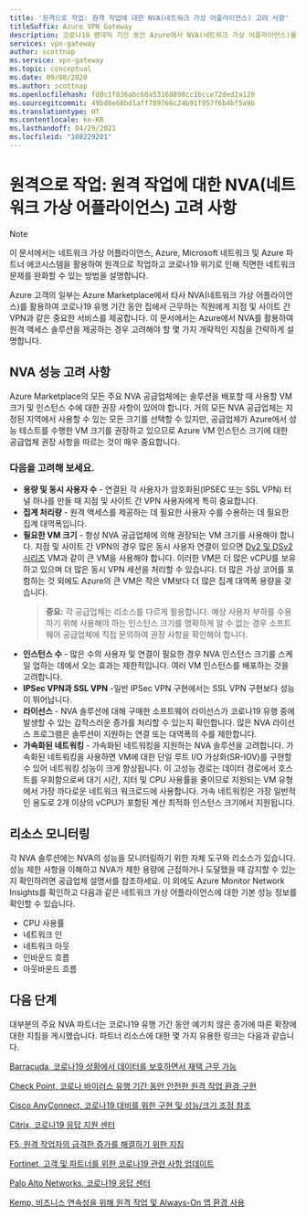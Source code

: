 ```yaml
---
title: '원격으로 작업: 원격 작업에 대한 NVA(네트워크 가상 어플라이언스) 고려 사항'
titleSuffix: Azure VPN Gateway
description: 코로나19 팬데믹 기간 동안 Azure에서 NVA(네트워크 가상 어플라이언스)를 사용할 때 고려해야 할 사항에 대해 알아봅니다.
services: vpn-gateway
author: scottnap
ms.service: vpn-gateway
ms.topic: conceptual
ms.date: 09/08/2020
ms.author: scottnap
ms.openlocfilehash: fd0c1f836abc60a53168098cc1bcce72ded2a120
ms.sourcegitcommit: 49bd8e68bd1aff789766c24b91f957f6b4bf5a9b
ms.translationtype: HT
ms.contentlocale: ko-KR
ms.lasthandoff: 04/29/2021
ms.locfileid: "108229201"
---
```

# <a name="working-remotely-network-virtual-appliance-nva-considerations-for-remote-work"></a>원격으로 작업: 원격 작업에 대한 NVA(네트워크 가상 어플라이언스) 고려 사항

>[!NOTE]
>이 문서에서는 네트워크 가상 어플라이언스, Azure, Microsoft 네트워크 및 Azure 파트너 에코시스템을 활용하여 원격으로 작업하고 코로나19 위기로 인해 직면한 네트워크 문제를 완화할 수 있는 방법을 설명합니다.
>

Azure 고객의 일부는 Azure Marketplace에서 타사 NVA(네트워크 가상 어플라이언스)를 활용하여 코로나19 유행 기간 동안 집에서 근무하는 직원에게 지점 및 사이트 간 VPN과 같은 중요한 서비스를 제공합니다. 이 문서에서는 Azure에서 NVA를 활용하여 원격 액세스 솔루션을 제공하는 경우 고려해야 할 몇 가지 개략적인 지침을 간략하게 설명합니다.

## <a name="nva-performance-considerations"></a>NVA 성능 고려 사항

Azure Marketplace의 모든 주요 NVA 공급업체에는 솔루션을 배포할 때 사용할 VM 크기 및 인스턴스 수에 대한 권장 사항이 있어야 합니다.  거의 모든 NVA 공급업체는 지정된 지역에서 사용할 수 있는 모든 크기를 선택할 수 있지만, 공급업체가 Azure에서 성능 테스트를 수행한 VM 크기를 권장하고 있으므로 Azure VM 인스턴스 크기에 대한 공급업체 권장 사항을 따르는 것이 매우 중요합니다.  

### <a name="consider-the-following"></a>다음을 고려해 보세요.

- **용량 및 동시 사용자 수** - 연결된 각 사용자가 암호화된(IPSEC 또는 SSL VPN) 터널 하나를 만들 때 지점 및 사이트 간 VPN 사용자에게 특히 중요합니다.  
- **집계 처리량** - 원격 액세스를 제공하는 데 필요한 사용자 수를 수용하는 데 필요한 집계 대역폭입니다.
- **필요한 VM 크기** - 항상 NVA 공급업체에 의해 권장되는 VM 크기를 사용해야 합니다.  지점 및 사이트 간 VPN의 경우 많은 동시 사용자 연결이 있으면 [Dv2 및 DSv2 시리즈](../virtual-machines/dv2-dsv2-series.md "Dv2 및 DSv2 시리즈") VM과 같이 큰 VM을 사용해야 합니다. 이러한 VM은 더 많은 vCPU를 보유하고 있으며 더 많은 동시 VPN 세션을 처리할 수 있습니다.  더 많은 가상 코어를 포함하는 것 외에도 Azure의 큰 VM은 작은 VM보다 더 많은 집계 대역폭 용량을 갖습니다.
    > **중요:** 각 공급업체는 리소스를 다르게 활용합니다.  예상 사용자 부하를 수용하기 위해 사용해야 하는 인스턴스 크기를 명확하게 알 수 없는 경우 소프트웨어 공급업체에 직접 문의하여 권장 사항을 확인해야 합니다.
- **인스턴스 수** - 많은 수의 사용자 및 연결이 필요한 경우 NVA 인스턴스 크기를 스케일 업하는 데에서 오는 효과는 제한적입니다.  여러 VM 인스턴스를 배포하는 것을 고려합니다.
- **IPSec VPN과 SSL VPN** -일반 IPSec VPN 구현에서는 SSL VPN 구현보다 성능이 뛰어납니다.  
- **라이선스** - NVA 솔루션에 대해 구매한 소프트웨어 라이선스가 코로나19 유행 중에 발생할 수 있는 갑작스러운 증가를 처리할 수 있는지 확인합니다.  많은 NVA 라이선스 프로그램은 솔루션이 지원하는 연결 또는 대역폭의 수를 제한합니다.
- **가속화된 네트워킹** - 가속화된 네트워킹을 지원하는 NVA 솔루션을 고려합니다.  가속화된 네트워킹을 사용하면 VM에 대한 단일 루트 I/O 가상화(SR-IOV)를 구현할 수 있어 네트워킹 성능이 크게 향상됩니다. 이 고성능 경로는 데이터 경로에서 호스트를 우회함으로써 대기 시간, 지터 및 CPU 사용률을 줄이므로 지원되는 VM 유형에서 가장 까다로운 네트워크 워크로드에 사용합니다. 가속 네트워킹은 가장 일반적인 용도로 2개 이상의 vCPU가 포함된 계산 최적화 인스턴스 크기에서 지원됩니다.

## <a name="monitoring-resources"></a>리소스 모니터링

각 NVA 솔루션에는 NVA의 성능을 모니터링하기 위한 자체 도구와 리소스가 있습니다.  성능 제한 사항을 이해하고 NVA가 제한 용량에 근접하거나 도달했을 때 감지할 수 있는지 확인하려면 공급업체 설명서를 참조하세요.  이 외에도 Azure Monitor Network Insights를 확인하고 다음과 같은 네트워크 가상 어플라이언스에 대한 기본 성능 정보를 확인할 수 있습니다.

- CPU 사용률
- 네트워크 인
- 네트워크 아웃
- 인바운드 흐름
- 아웃바운드 흐름

## <a name="next-steps"></a>다음 단계

대부분의 주요 NVA 파트너는 코로나19 유행 기간 동안 예기치 않은 증가에 따른 확장에 대한 지침을 게시했습니다. 파트너 리소스에 대한 몇 가지 유용한 링크는 다음과 같습니다.

[Barracuda, 코로나19 상황에서 데이터를 보호하면서 재택 근무 가능](https://www.barracuda.com/covid-19/work-from-home "코로나19 상황에서 데이터를 보호하면서 재택 근무 가능")

[Check Point, 코로나 바이러스 유행 기간 동안 안전한 원격 작업 환경 구현](https://www.checkpoint.com/solutions/secure-remote-workforce-during-coronavirus/ "코로나 바이러스 유행 기간 동안 안전한 원격 작업 환경 구현")

[Cisco AnyConnect, 코로나19 대비를 위한 구현 및 성능/크기 조정 참조](https://www.cisco.com/c/en/us/support/docs/security/anyconnect-secure-mobility-client/215331-anyconnect-implementation-and-performanc.html "Cisco AnyConnect, 코로나19 대비를 위한 구현 및 성능/크기 조정 참조")

[Citrix, 코로나19 응답 지원 센터](https://www.citrix.com/support/covid-19-coronavirus.html "Citrix 코로나19 응답 지원 센터")

[F5, 원격 작업자의 급격한 증가를 해결하기 위한 지침](https://www.f5.com/business-continuity "F5, 원격 작업자의 급격한 증가를 해결하기 위한 지침")

[Fortinet, 고객 및 파트너를 위한 코로나19 관련 사항 업데이트](https://www.fortinet.com/covid-19.html "고객 및 파트너를 위한 코로나19 관련 사항 업데이트")

[Palo Alto Networks, 코로나19 응답 센터](https://live.paloaltonetworks.com/t5/COVID-19-Response-Center/ct-p/COVID-19_Response_Center "Palo Alto Networks, 코로나19 응답 센터")

[Kemp, 비즈니스 연속성을 위해 원격 작업 및 Always-On 앱 환경 사용](https://kemptechnologies.com/remote-work-always-on-application-experience-business-continuity/ "Kemp, 비즈니스 연속성을 위해 원격 작업 및 Always-On 앱 환경 사용")

